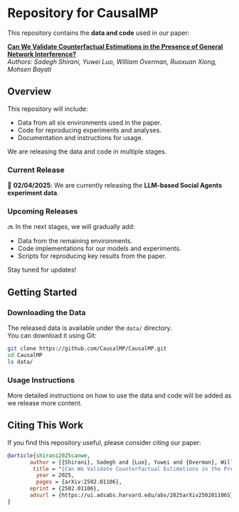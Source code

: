 # **Repository for CausalMP**  

This repository contains the **data and code** used in our paper:  

**[Can We Validate Counterfactual Estimations in the Presence of General Network Interference?](https://arxiv.org/abs/2502.01106)**  
*Authors: Sadegh Shirani, Yuwei Luo, William Overman, Ruoxuan Xiong, Mohsen Bayati*  

## **Overview**  

This repository will include:  
- Data from all six environments used in the paper.  
- Code for reproducing experiments and analyses.  
- Documentation and instructions for usage.  

We are releasing the data and code in multiple stages.  

### **Current Release**  
📌 **02/04/2025**: We are currently releasing the **LLM-based Social Agents experiment data**.  

### **Upcoming Releases**  
🔜 In the next stages, we will gradually add:  
- Data from the remaining environments.  
- Code implementations for our models and experiments.  
- Scripts for reproducing key results from the paper.  

Stay tuned for updates!  

## **Getting Started**  

### **Downloading the Data**  
The released data is available under the `data/` directory.  
You can download it using Git:  

```bash
git clone https://github.com/CausalMP/CausalMP.git
cd CausalMP
ls data/
```

### **Usage Instructions**  
More detailed instructions on how to use the data and code will be added as we release more content.  

## **Citing This Work**  
If you find this repository useful, please consider citing our paper:  

```bibtex
@article{shirani2025canwe,
       author = {{Shirani}, Sadegh and {Luo}, Yuwei and {Overman}, William and {Xiong}, Ruoxuan and {Bayati}, Mohsen},
        title = "{Can We Validate Counterfactual Estimations in the Presence of General Network Interference?}",
         year = 2025,
         pages = {arXiv:2502.01106},
       eprint = {2502.01106},
       adsurl = {https://ui.adsabs.harvard.edu/abs/2025arXiv250201106S},
}
```